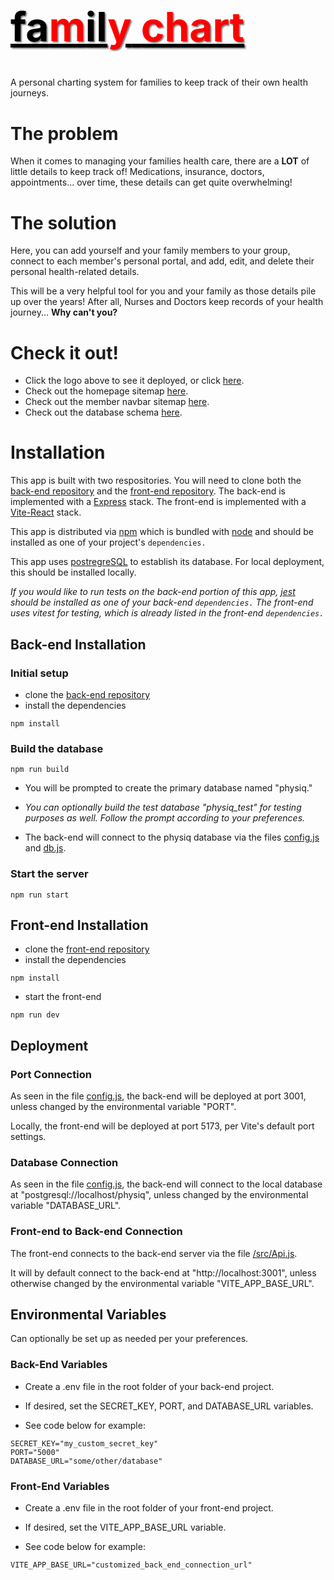 # <a href="https://familychart.onrender.com/" style="color:black"><h1 style="text-shadow:2px 2px 2px grey; font-size: 4rem;">fa<b><span style="color:red">m</span></b>il<b ><span style="color:red">y</span></b> <b><span style="color:red">chart</span></b></h1></a>

A personal charting system for families to keep track of their own health journeys. 

# The problem
When it comes to managing your families health care, there are a __LOT__ of little details to keep track of! Medications, insurance, doctors, appointments... over time, these details can get quite overwhelming! 

# The solution
Here, you can add yourself and your family members to your group, connect to each member's personal portal, and add, edit, and delete their personal health-related details. 

This will be a very helpful tool for you and your family as those details pile up over the years! After all, Nurses and Doctors keep records of your health journey... __Why can't you?__

# Check it out!

- Click the logo above to see it deployed, or click [here][familychart].
- Check out the homepage sitemap [here][home-sitemap].
- Check out the member navbar sitemap [here][navbar-sitemap].
- Check out the database schema [here][db-schema]. 

# Installation
This app is built with two respositories. You will need to clone both the [back-end repository][backend] and the [front-end repository][frontend]. The back-end is implemented with a [Express][express] stack. The front-end is implemented with a [Vite-React][vite] stack.

This app is distributed via [npm][npm] which is bundled with [node][node] and
should be installed as one of your project's `dependencies.`  

This app uses [postregreSQL][psql] to establish its database. For local deployment, this should be installed locally. 

*If you would like to run tests on the back-end portion of this app, [jest][jest] should be installed as one of your back-end `dependencies.` The front-end uses vitest for testing, which is already listed in the front-end `dependencies.`*


## Back-end Installation
### Initial setup

- clone the [back-end repository][backend]
- install the dependencies

```
npm install
```
### Build the database 
```
npm run build
```
- You will be prompted to create the primary database named "physiq."

- *You can optionally build the test database "physiq_test" for testing purposes as well. Follow the prompt according to your preferences.*


- The back-end will connect to the physiq database via the files [config.js][config] and [db.js][db].

### Start the server 

```
npm run start
```

## Front-end Installation
- clone the [front-end repository][frontend]
- install the dependencies

```
npm install
```
- start the front-end 

```
npm run dev
```


## Deployment
### Port Connection
As seen in the file [config.js][config], the back-end will be deployed at port 3001, unless changed by the environmental variable "PORT". 

Locally, the front-end will be deployed at port 5173, per Vite's default port settings. 

### Database Connection
As seen in the file [config.js][config], the back-end will connect to the local database at "postgresql://localhost/physiq", unless changed by the environmental variable "DATABASE_URL". 

### Front-end to Back-end Connection

The front-end connects to the back-end server via the file [/src/Api.js][api]. 

It will by default connect to the back-end at "http://localhost:3001", unless otherwise changed by the environmental variable "VITE_APP_BASE_URL".

## Environmental Variables
Can optionally be set up as needed per your preferences. 

### Back-End Variables

- Create a .env file in the root folder of your back-end project.

- If desired, set the SECRET_KEY, PORT, and DATABASE_URL variables.

- See code below for example:
```
SECRET_KEY="my_custom_secret_key"
PORT="5000"
DATABASE_URL="some/other/database"
```
### Front-End Variables

- Create a .env file in the root folder of your front-end project.

- If desired, set the VITE_APP_BASE_URL variable.

- See code below for example:
```
VITE_APP_BASE_URL="customized_back_end_connection_url"
```
[familychart]: https://familychart.onrender.com/
[backend]: https://github.com/teeleefy/physiq_backend 
[frontend]: https://github.com/teeleefy/physiq_frontend 
[npm]: https://www.npmjs.com/
[node]: https://nodejs.org
[psql]: https://www.npmjs.com/package/postgres
[jest]: https://www.npmjs.com/package/jest
[config]: https://github.com/teeleefy/physiq_backend/blob/main/config.js
[db]: https://github.com/teeleefy/physiq_backend/blob/main/db.js
[vite]: https://vitejs.dev/
[express]: https://expressjs.com/
[api]: https://github.com/teeleefy/physiq_frontend/blob/main/src/Api.js
[db-schema]: https://lucid.app/lucidspark/62bef30b-557d-420c-9762-e2f305c509da/edit?viewport_loc=-2003%2C-341%2C2560%2C1279%2C0_0&invitationId=inv_a7bab510-ec4c-4f2b-b1b3-1ac94f01fc20
[home-sitemap]: https://lucid.app/lucidspark/309223a3-b399-49db-a549-f962ec7324bb/edit?viewport_loc=-2604%2C-614%2C5248%2C2792%2C0_0&invitationId=inv_4030a1ab-eac5-468b-9393-fc7f0a81ba9c
[navbar-sitemap]:https://lucid.app/lucidspark/db3dcac5-edab-4e2c-9926-b26a88f40fe3/edit?viewport_loc=-2519%2C-994%2C8200%2C4363%2C0_0&invitationId=inv_40c6a11a-7611-4cd8-af0d-22fd7cb72fd4
